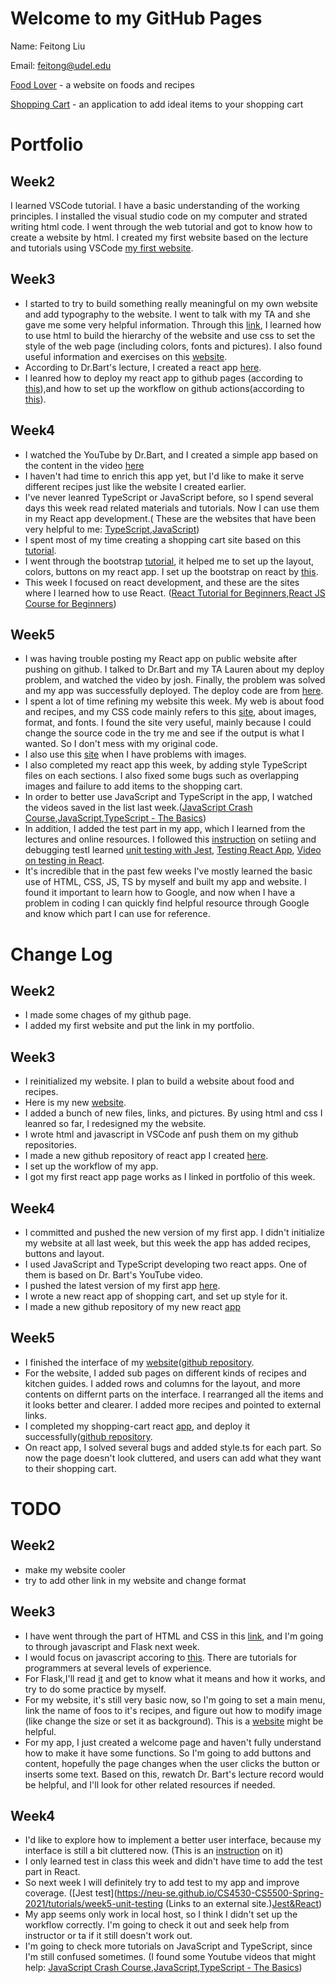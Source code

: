 # Welcome to my GitHub Pages

Name: Feitong Liu

Email: feitong@udel.edu

[Food Lover](https://lfeitong.github.io/Website-cisc275/) - a website on foods and recipes

[Shopping Cart](https://lfeitong.github.io/shopping-cart/) - an application to add ideal items to your shopping cart



# Portfolio

## Week2 

I learned VSCode tutorial. I have a basic understanding of the working principles. I installed the visual studio code on my computer and strated writing html code. 
I went through the web tutorial and got to know how to create a website by html.
I created my first website based on the lecture and tutorials using VSCode [my first website](https://lfeitong.github.io/Week2-Web).


## Week3

- I started to try to build something really meaningful on my own website and add typography to the website. I went to talk with my TA and she gave me some very helpful information. Through this [link](https://marksheet.io/css-basics.html), I learned how to use html to build the hierarchy of the website and use css to set the style of the web page (including colors, fonts and pictures). I also found useful information and exercises on this [website](https://www.w3schools.com/css/css_positioning.asp).
- According to Dr.Bart's lecture, I created a react app [here](https://lfeitong.github.io/feitong-app/).
- I leanred how to deploy my react app to github pages (according to [this](https://dev.to/yuribenjamin/how-to-deploy-react-app-in-github-pages-2a1f)),and how to set up the workflow on github actions(according to [this](https://dev.to/dyarleniber/setting-up-a-ci-cd-workflow-on-github-actions-for-a-react-app-with-github-pages-and-codecov-4hnp)).


## Week4
- I watched the YouTube by Dr.Bart, and I created a simple app based on the content in the video [here](http://localhost:3000/feitong-app)
- I haven't had time to enrich this app yet, but I'd like to make it serve different recipes just like the website I created earlier.
- I've never leanred TypeScript or JavaScript before, so I spend several days this week read related materials and tutorials. Now I can use them in my React app development.( These are the websites that have been very helpful to me: [TypeScript](https://www.typescriptlang.org/docs/handbook/typescript-in-5-minutes.html),[JavaScript](https://www.codecademy.com/learn/introduction-to-javascript))
- I spent most of my time creating a shopping cart site based on this [tutorial](https://www.youtube.com/watch?v=sfmL6bGbiN8).
- I went through the bootstrap [tutorial](https://www.w3schools.com/bootstrap5/), it helped me to set up the layout, colors, buttons on my react app. I set up the bootstrap on react by [this](https://react-bootstrap.github.io/).
- This week I focused on react development, and these are the sites where I learned how to use React. ([React Tutorial for Beginners](https://www.youtube.com/watch?v=Ke90Tje7VS0),[React JS Course for Beginners](https://www.youtube.com/watch?v=nTeuhbP7wdE))

## Week5
- I was having trouble posting my React app on public website after pushing on github. I talked to Dr.Bart and my TA Lauren about my deploy problem, and watched the video by josh. Finally, the problem was solved and my app was successfully deployed. The deploy code are from [here](https://dev.to/yuribenjamin/how-to-deploy-react-app-in-github-pages-2a1f).
- I spent a lot of time refining my website this week. My web is about food and recipes, and my CSS code mainly refers to this [site](https://www.w3schools.com/css/default.asp), about images, format, and fonts. I found the site very useful, mainly because I could change the source code in the try  me and see if the output is what I wanted. So I don't mess with my original code. 
- I also use this [site](https://developer.mozilla.org/zh-CN/docs/Web/CSS/background-image) when I have problems with images.
- I also completed my react app this week, by adding style TypeScript files on each sections. I also fixed some bugs such as overlapping images and failure to add items to the shopping cart.
- In order to better use JavaScript and TypeScript in the app, I watched the videos saved in the list last week.([JavaScript Crash Course](https://www.youtube.com/watch?v=hdI2bqOjy3c),[JavaScript](https://www.youtube.com/watch?v=Bv_5Zv5c-Ts),[TypeScript - The Basics](https://www.youtube.com/watch?v=ahCwqrYpIuM))
- In addition, I added the test part in my app, which I learned from the lectures and online resources. I followed this [instruction](https://create-react-app.dev/docs/running-tests/) on setiing and debugging testI learned [unit testing with Jest](https://neu-se.github.io/CS4530-CS5500-Spring-2021/tutorials/week5-unit-testing), [Testing React App](https://www.smashingmagazine.com/2020/06/practical-guide-testing-react-applications-jest/), [Video on testing in React](https://www.youtube.com/watch?v=U_Q7ss7wvoo).
- It's incredible that in the past few weeks I've mostly learned the basic use of HTML, CSS, JS, TS by myself and built my app and website. I found it important to learn how to Google, and now when I have a problem in coding I can quickly find helpful resource through Google and know which part I can use for reference.


# Change Log

## Week2 

- I made some chages of my github page.
- I added my first website and put the link in my portfolio.


## Week3

 - I reinitialized my website. I plan to build a website about food and recipes.
 - Here is my new [website](https://lfeitong.github.io/Website-cisc275/).
 - I added a bunch of new files, links, and pictures. By using html and css I leanred so far, I redesigned my the website.
 - I wrote html and javascript in VSCode anf push them on my github repositories. 
 - I made a new github repository of react app I created [here](https://github.com/LFeitong/feitong-app).
 - I set up the workflow of my app.
 - I got my first react app page works as I linked in portfolio of this week.
 
 ## Week4
 - I committed and pushed the new version of my first app. I didn't initialize my website at all last week, but this week the app has added recipes, buttons and layout. 
 - I used JavaScript and TypeScript developing two react apps. One of them is based on Dr. Bart's YouTube video.
 - I pushed the latest version of my first app [here](https://github.com/LFeitong/feitong-app).
 - I wrote a new react app of shopping cart, and set up style for it.
 - I made a new github repository of my new react [app](https://github.com/LFeitong/shopping-cart)

## Week5
- I finished the interface of my [website](https://lfeitong.github.io/Website-cisc275/)([github repository](https://github.com/LFeitong/Website-cisc275).
- For the website, I added sub pages on different kinds of recipes and kitchen guides. I added rows and columns for the layout, and more contents on differnt parts on the interface. I rearranged all the items and it looks better and clearer. I added more recipes and pointed to external links.
- I completed my shopping-cart react [app](https://lfeitong.github.io/shopping-cart/), and deploy it successfully([github repository](https://github.com/LFeitong/shopping-cart).
- On react app, I solved several bugs and added style.ts for each part. So now the page doesn't look cluttered, and users can add what they want to their shopping cart.

 

# TODO 

## Week2

- make my website cooler
- try to add other link in my website and change format


## Week3

- I have went through the part of HTML and CSS in this [link](https://sun.iwu.edu/~mliffito/cs_codex/posts/web-development-basics/), and I'm going to through javascript and Flask next week.
- I would focus on javascript accoring to [this](https://developer.mozilla.org/en-US/docs/Web/JavaScript).  There are tutorials for programmers at several levels of experience.
- For Flask,I'll read [it](https://flask.palletsprojects.com/en/2.0.x/) and get to know what it means and how it works, and try to do some practice by myself.
- For my website, it's still very basic now, so I'm going to set a main menu, link the name of foos to it's recipes, and figure out how to modify image (like change the size or set it as background). This is a [website](https://developer.mozilla.org/en-US/docs/Web/HTML/Global_attributes) might be helpful.
- For my app, I just created a welcome page and haven't fully understand how to make it have some functions. So I'm going to add buttons and content, hopefully the page changes when the user clicks the button or inserts some text. Based on this, rewatch Dr. Bart's lecture record would be helpful, and I'll look for other related resources if needed.


## Week4
- I'd like to explore how to implement a better user interface, because my interface is still a bit cluttered now. (This is an [instruction](https://www.usability.gov/what-and-why/user-interface-design.html) on it)
- I only learned test in class this week and didn't have time to add the test part in React.
- So next week I will definitely try to add test to my app and improve coverage. ([Jest test](https://neu-se.github.io/CS4530-CS5500-Spring-2021/tutorials/week5-unit-testing (Links to an external site.)[Jest&React](https://www.smashingmagazine.com/2020/06/practical-guide-testing-react-applications-jest/))
- My app seems only work in local host, so I think I didn't set up the workflow correctly. I'm going to check it out and seek help from instructor or ta if it still doesn't work out.
- I'm going to check more tutorials on JavaScript and TypeScript, since I'm still confused sometimes. (I found some Youtube videos that might help: [JavaScript Crash Course](https://www.youtube.com/watch?v=hdI2bqOjy3c),[JavaScript](https://www.youtube.com/watch?v=Bv_5Zv5c-Ts),[TypeScript - The Basics](https://www.youtube.com/watch?v=ahCwqrYpIuM))

